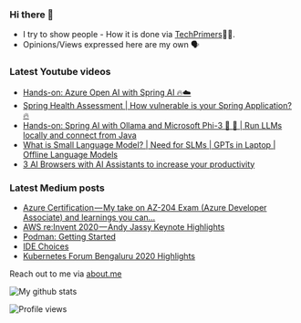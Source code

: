 ### Hi there 👋

- I try to show people - How it is done via [TechPrimers](https://github.com/TechPrimers)👨‍💻. 
- Opinions/Views expressed here are my own 🗣️

### Latest Youtube videos
<!-- YOUTUBE:START -->
- [Hands-on: Azure Open AI with Spring AI 🔥☁️](https://www.youtube.com/watch?v=VtucbWYhIa8)
- [Spring Health Assessment | How vulnerable is your Spring Application? 🔥](https://www.youtube.com/watch?v=TiunDtOIwSU)
- [Hands-on: Spring AI with Ollama and Microsoft Phi-3  🚀 🦙 | Run LLMs locally and connect from Java](https://www.youtube.com/watch?v=eiWXBIPDPiY)
- [What is Small Language Model? | Need for SLMs | GPTs in Laptop | Offline Language Models](https://www.youtube.com/watch?v=ssVILYrZifQ)
- [3 AI Browsers with AI Assistants to increase your productivity](https://www.youtube.com/watch?v=UxSUBPpzjl4)
<!-- YOUTUBE:END -->

### Latest Medium posts
<!-- MEDIUM:START -->
- [Azure Certification — My take on AZ-204 Exam &lpar;Azure Developer Associate&rpar; and learnings you can…](https://medium.com/techprimers/azure-certification-my-take-on-az-204-exam-azure-developer-associate-and-learnings-you-can-9113d4e5b164?source=rss-d6010e1c772d------2)
- [AWS re:Invent 2020 — Andy Jassy Keynote Highlights](https://medium.com/techprimers/aws-re-invent-2020-andy-jassy-keynote-highlights-7e554c9c6c1f?source=rss-d6010e1c772d------2)
- [Podman: Getting Started](https://medium.com/javarevisited/podman-getting-started-e7fc06961994?source=rss-d6010e1c772d------2)
- [IDE Choices](https://medium.com/techprimers/ide-choices-b54c9276a7a0?source=rss-d6010e1c772d------2)
- [Kubernetes Forum Bengaluru 2020 Highlights](https://medium.com/techprimers/kubernetes-forum-bengaluru-2020-highlights-e18b19120245?source=rss-d6010e1c772d------2)
<!-- MEDIUM:END -->


Reach out to me via [about.me](https://about.me/movingtoweb)

![My github stats](https://github-readme-stats.vercel.app/api?username=movingtoweb&show_icons=true)

![Profile views](https://komarev.com/ghpvc/?username=MovingToWeb)
